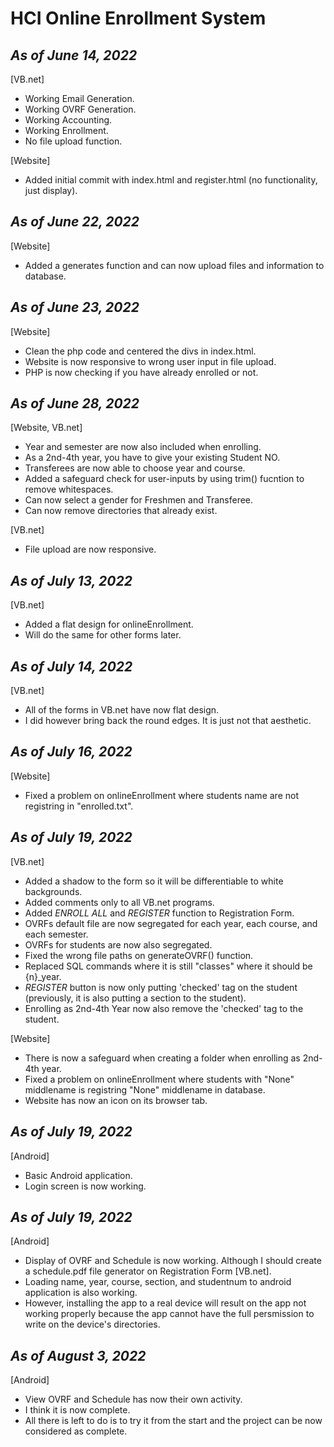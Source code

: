 # **HCI Online Enrollment System**

## *As of June 14, 2022* 
[VB.net]
    
- Working Email Generation.
- Working OVRF Generation.
- Working Accounting.
- Working Enrollment.
- No file upload function.


[Website]
- Added initial commit with index.html and register.html (no functionality, just display).

## *As of June 22, 2022*

[Website]
- Added a generates function and can now upload files and information to database.

## *As of June 23, 2022*

[Website]
- Clean the php code and centered the divs in index.html.
- Website is now responsive to wrong user input in file upload.
- PHP is now checking if you have already enrolled or not.

## *As of June 28, 2022*

[Website, VB.net]
- Year and semester are now also included when enrolling.
- As a 2nd-4th year, you have to give your existing Student NO.
- Transferees are now able to choose year and course.
- Added a safeguard check for user-inputs by using trim() fucntion to remove whitespaces.
- Can now select a gender for Freshmen and Transferee.
- Can now remove directories that already exist.

[VB.net]
- File upload are now responsive.

## *As of July 13, 2022*

[VB.net]
- Added a flat design for onlineEnrollment.
- Will do the same for other forms later.

## *As of July 14, 2022*

[VB.net]
- All of the forms in VB.net have now flat design.
- I did however bring back the round edges. It is just not that aesthetic.

## *As of July 16, 2022*

[Website]
- Fixed a problem on onlineEnrollment where students name are not registring in "enrolled.txt".

## *As of July 19, 2022*

[VB.net]
- Added a shadow to the form so it will be differentiable to white backgrounds.
- Added comments only to all VB.net programs.
- Added *ENROLL ALL* and *REGISTER* function to Registration Form.
- OVRFs default file are now segregated for each year, each course, and each semester.
- OVRFs for students are now also segregated.
- Fixed the wrong file paths on generateOVRF() function.
- Replaced SQL commands where it is still "classes" where it should be {n}_year.
- *REGISTER* button is now only putting 'checked' tag on the student (previously, it is also putting a section to the student).
- Enrolling as 2nd-4th Year now also remove the 'checked' tag to the student.

[Website]
- There is now a safeguard when creating a folder when enrolling as 2nd-4th year.
- Fixed a problem on onlineEnrollment where students with "None" middlename is registring "None" middlename in database.
- Website has now an icon on its browser tab.

## *As of July 19, 2022*

[Android]
- Basic Android application.
- Login screen is now working.

## *As of July 19, 2022*

[Android]
- Display of OVRF and Schedule is now working. Although I should create a schedule.pdf file generator on Registration Form [VB.net].
- Loading name, year, course, section, and studentnum to android application is also working.
- However, installing the app to a real device will result on the app not working properly because the app cannot have the full persmission to write on the device's directories.

## *As of August 3, 2022*

[Android]

- View OVRF and Schedule has now their own activity.
- I think it is now complete.
- All there is left to do is to try it from the start and the project can be now considered as complete.